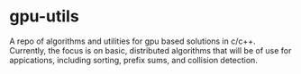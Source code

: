 # gpu-utils
A repo of algorithms and utilities for gpu based solutions in c/c++.  Currently, the focus is on basic, distributed algorithms that will be of use for appications, including sorting, prefix sums, and collision detection.
